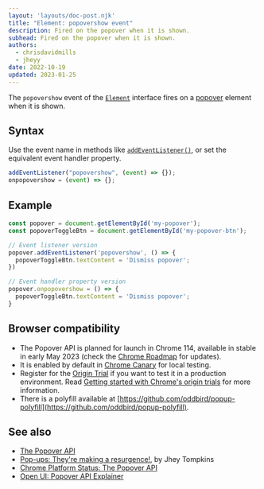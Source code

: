 ```yaml
---
layout: 'layouts/doc-post.njk'
title: "Element: popovershow event"
description: Fired on the popover when it is shown.
subhead: Fired on the popover when it is shown.
authors:
  - chrisdavidmills
  - jheyy
date: 2022-10-19
updated: 2023-01-25
---
```


The `popovershow` event of the [`Element`](https://developer.mozilla.org/docs/Web/API/Element) interface fires on a [popover](/docs/web-platform/popover-api/) element when it is shown.

## Syntax

Use the event name in methods like [`addEventListener()`](https://developer.mozilla.org/docs/Web/API/EventTarget/addEventListener), or set the equivalent event handler property.

```js
addEventListener("popovershow", (event) => {});
onpopovershow = (event) => {};
```

## Example

```js
const popover = document.getElementById('my-popover');
const popoverToggleBtn = document.getElementById('my-popover-btn');

// Event listener version
popover.addEventListener('popovershow', () => {
  popoverToggleBtn.textContent = 'Dismiss popover';
})

// Event handler property version
popover.onpopovershow = () => {
  popoverToggleBtn.textContent = 'Dismiss popover';
}
```

## Browser compatibility

* The Popover API is planned for launch in Chrome 114, available in stable in early May 2023 (check the [Chrome Roadmap](https://chromestatus.com/roadmap) for updates).
* It is enabled by default in [Chrome Canary](https://www.google.com/chrome/canary/) for local testing.
* Register for the [Origin Trial](/origintrials/#/view_trial/4500221927649968129) if you want to test it in a production environment. Read [Getting started with Chrome's origin trials](/docs/web-platform/origin-trials/) for more information.
* There is a polyfill available at [https://github.com/oddbird/popup-polyfill](https://github.com/oddbird/popup-polyfill).

## See also

* [The Popover API](/docs/web-platform/popover-api/)
* [Pop-ups: They're making a resurgence!](/blog/pop-ups-theyre-making-a-resurgence/), by Jhey Tompkins
* [Chrome Platform Status: The Popover API](https://chromestatus.com/feature/5463833265045504)
* [Open UI: Popover API Explainer](https://open-ui.org/components/popover.research.explainer)
